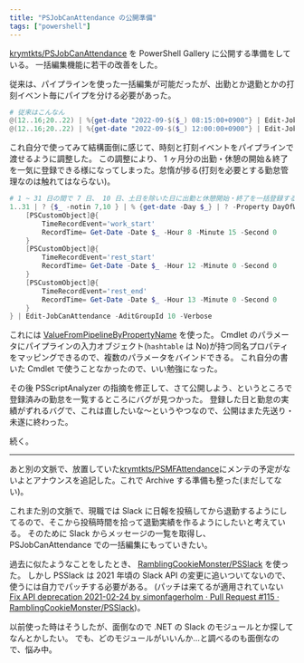 ```yaml
---
title: "PSJobCanAttendance の公開準備"
tags: ["powershell"]
---
```


[krymtkts/PSJobCanAttendance](https://github.com/krymtkts/PSJobCanAttendance) を PowerShell Gallery に公開する準備をしている。
一括編集機能に若干の改善をした。

従来は、パイプラインを使った一括編集が可能だったが、出勤とか退勤とかの打刻イベント毎にパイプを分ける必要があった。

```powershell
# 従来はこんなん
@(12..16;20..22) | %{get-date "2022-09-$($_) 08:15:00+0900"} | Edit-JobCanAttendance -TimeRecordEvent work_start -AditGroupId 10
@(12..16;20..22) | %{get-date "2022-09-$($_) 12:00:00+0900"} | Edit-JobCanAttendance -TimeRecordEvent rest_start -AditGroupId 10
```

これ自分で使ってみて結構面倒に感じて、時刻と打刻イベントをパイプラインで渡せるように調整した。
この調整により、 1 ヶ月分の出勤・休憩の開始＆終了を一気に登録できる様になってしまった。怠惰が捗る(打刻を必要とする勤怠管理なのは触れてはならない)。

```powershell
# 1 ~ 31 日の間で 7 日、 10 日、土日を除いた日に出勤と休憩開始・終了を一括登録する。
1..31 | ? {$_ -notin 7,10 } | % {get-date -Day $_} | ? -Property DayOfWeek -notin 0,6 | % {
    [PSCustomObject]@{
        TimeRecordEvent='work_start'
        RecordTime= Get-Date -Date $_ -Hour 8 -Minute 15 -Second 0
    }
    [PSCustomObject]@{
        TimeRecordEvent='rest_start'
        RecordTime= Get-Date -Date $_ -Hour 12 -Minute 0 -Second 0
    }
    [PSCustomObject]@{
        TimeRecordEvent='rest_end'
        RecordTime= Get-Date -Date $_ -Hour 13 -Minute 0 -Second 0
    }
} | Edit-JobCanAttendance -AditGroupId 10 -Verbose​
```

これには [ValueFromPipelineByPropertyName](https://learn.microsoft.com/ja-jp/dotnet/api/system.management.automation.parameterattribute.valuefrompipelinebypropertyname?view=powershellsdk-1.1.0) を使った。
Cmdlet のパラメータにパイプラインの入力オブジェクト(`hashtable` は No)が持つ同名プロパティをマッピングできるので、複数のパラメータをバインドできる。
これ自分の書いた Cmdlet で使うことなかったので、いい勉強になった。

その後 PSScriptAnalyzer の指摘を修正して、さて公開しよう、というところで登録済みの勤怠を一覧するところにバグが見つかった。
登録した日と勤怠の実績がずれるバグで、これは直したいな～というやつなので、公開はまた先送り・未遂に終わった。

続く。

---

あと別の文脈で、放置していた[krymtkts/PSMFAttendance](https://github.com/krymtkts/PSMFAttendance)にメンテの予定がないよとアナウンスを追記した。これで Archive する準備も整った(まだしてない)。

これまた別の文脈で、現職では Slack に日報を投稿してから退勤するようにしてるので、そこから投稿時間を拾って退勤実績を作るようにしたいと考えている。
そのために Slack からメッセージの一覧を取得し、 PSJobCanAttendance での一括編集にもっていきたい。

過去に似たようなことをしたとき、 [RamblingCookieMonster/PSSlack](https://github.com/RamblingCookieMonster/PSSlack) を使った。
しかし PSSlack は 2021 年頃の Slack API の変更に追いついてないので、使うには自力でパッチする必要がある。
(パッチは来てるが適用されていない [Fix API deprecation 2021-02-24 by simonfagerholm · Pull Request #115 · RamblingCookieMonster/PSSlack](https://github.com/RamblingCookieMonster/PSSlack/pull/115))。

以前使った時はそうしたが、面倒なので .NET の Slack のモジュールとか探してなんとかしたい。
でも、どのモジュールがいいんか...と調べるのも面倒なので、悩み中。
